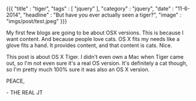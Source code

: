 {{{
    "title"    : "tiger",
    "tags"     : [ "jquery" ],
    "category" : "jquery",
    "date"     : "11-6-2014",
    "headline" : "But have you ever actually seen a tiger?",
    "image"    : "imgs/post/test.jpeg"
}}}


My first few blogs are going to be about OSX versions. This is because I want content. And because people love cats. OS X fits my needs like a glove fits a hand. It provides content, and that content is cats. Nice.

This post is about OS X Tiger. I didn't even own a Mac when Tiger came out, so I'm not even sure it's a real OS version. It's definitely a cat though, so I'm pretty much 100% sure it was also an OS X version.

PEACE,

\- THE REAL JT